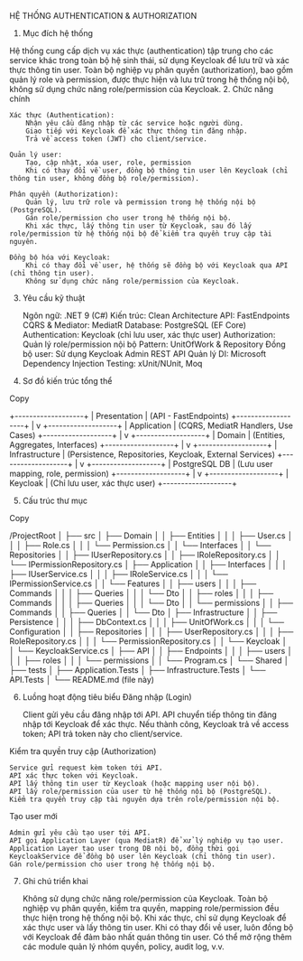 HỆ THỐNG AUTHENTICATION & AUTHORIZATION
1. Mục đích hệ thống

Hệ thống cung cấp dịch vụ xác thực (authentication) tập trung cho các service khác trong toàn bộ hệ sinh thái, sử dụng Keycloak để lưu trữ và xác thực thông tin user.
Toàn bộ nghiệp vụ phân quyền (authorization), bao gồm quản lý role và permission, được thực hiện và lưu trữ trong hệ thống nội bộ, không sử dụng chức năng role/permission của Keycloak.
2. Chức năng chính

    Xác thực (Authentication):
        Nhận yêu cầu đăng nhập từ các service hoặc người dùng.
        Giao tiếp với Keycloak để xác thực thông tin đăng nhập.
        Trả về access token (JWT) cho client/service.

    Quản lý user:
        Tạo, cập nhật, xóa user, role, permission
        Khi có thay đổi về user, đồng bộ thông tin user lên Keycloak (chỉ thông tin user, không đồng bộ role/permission).

    Phân quyền (Authorization):
        Quản lý, lưu trữ role và permission trong hệ thống nội bộ (PostgreSQL).
        Gán role/permission cho user trong hệ thống nội bộ.
        Khi xác thực, lấy thông tin user từ Keycloak, sau đó lấy role/permission từ hệ thống nội bộ để kiểm tra quyền truy cập tài nguyên.

    Đồng bộ hóa với Keycloak:
        Khi có thay đổi về user, hệ thống sẽ đồng bộ với Keycloak qua API (chỉ thông tin user).
        Không sử dụng chức năng role/permission của Keycloak.

3. Yêu cầu kỹ thuật

    Ngôn ngữ: .NET 9 (C#)
    Kiến trúc: Clean Architecture
    API: FastEndpoints
    CQRS & Mediator: MediatR
    Database: PostgreSQL (EF Core)
    Authentication: Keycloak (chỉ lưu user, xác thực user)
    Authorization: Quản lý role/permission nội bộ
    Pattern: UnitOfWork & Repository
    Đồng bộ user: Sử dụng Keycloak Admin REST API
    Quản lý DI: Microsoft Dependency Injection
    Testing: xUnit/NUnit, Moq

4. Sơ đồ kiến trúc tổng thể

Copy

+-------------------+
|    Presentation   |  (API - FastEndpoints)
+-------------------+
           |
           v
+-------------------+
|    Application    |  (CQRS, MediatR Handlers, Use Cases)
+-------------------+
           |
           v
+-------------------+
|     Domain        |  (Entities, Aggregates, Interfaces)
+-------------------+
           |
           v
+-------------------+
|  Infrastructure   |  (Persistence, Repositories, Keycloak, External Services)
+-------------------+
           |
           v
+-------------------+
|   PostgreSQL DB   |  (Lưu user mapping, role, permission)
+-------------------+
           |
           v
+-------------------+
|     Keycloak      |  (Chỉ lưu user, xác thực user)
+-------------------+

5. Cấu trúc thư mục

Copy

/ProjectRoot
│
├── src
│   ├── Domain
│   │   ├── Entities
│   │   │   ├── User.cs
│   │   │   ├── Role.cs
│   │   │   └── Permission.cs
│   │   └── Interfaces
│   │       └── Repositories
│   │           ├── IUserRepository.cs
│   │           ├── IRoleRepository.cs
│   │           └── IPermissionRepository.cs
│   ├── Application
│   │   ├── Interfaces
│   │   │   ├── IUserService.cs
│   │   │   ├── IRoleService.cs
│   │   │   └── IPermissionService.cs
│   │   └── Features
│   │       ├── users
│   │       │   ├── Commands
│   │       │   ├── Queries
│   │       │   └── Dto
│   │       ├── roles
│   │       │   ├── Commands
│   │       │   ├── Queries
│   │       │   └── Dto
│   │       └── permissions
│   │           ├── Commands
│   │           ├── Queries
│   │           └── Dto
│   ├── Infrastructure
│   │   ├── Persistence
│   │   │   ├── DbContext.cs
│   │   │   ├── UnitOfWork.cs
│   │   │   └── Configuration
│   │   ├── Repositories
│   │   │   ├── UserRepository.cs
│   │   │   ├── RoleRepository.cs
│   │   │   └── PermissionRepository.cs
│   │   └── Keycloak
│   │       └── KeycloakService.cs
│   ├── API
│   │   ├── Endpoints
│   │   │   ├── users
│   │   │   ├── roles
│   │   │   └── permissions
│   │   └── Program.cs
│   └── Shared
│
├── tests
│   ├── Application.Tests
│   ├── Infrastructure.Tests
│   └── API.Tests
│
└── README.md (file này)

6. Luồng hoạt động tiêu biểu
Đăng nhập (Login)

    Client gửi yêu cầu đăng nhập tới API.
    API chuyển tiếp thông tin đăng nhập tới Keycloak để xác thực.
    Nếu thành công, Keycloak trả về access token; API trả token này cho client/service.

Kiểm tra quyền truy cập (Authorization)

    Service gửi request kèm token tới API.
    API xác thực token với Keycloak.
    API lấy thông tin user từ Keycloak (hoặc mapping user nội bộ).
    API lấy role/permission của user từ hệ thống nội bộ (PostgreSQL).
    Kiểm tra quyền truy cập tài nguyên dựa trên role/permission nội bộ.

Tạo user mới

    Admin gửi yêu cầu tạo user tới API.
    API gọi Application Layer (qua MediatR) để xử lý nghiệp vụ tạo user.
    Application Layer tạo user trong DB nội bộ, đồng thời gọi KeycloakService để đồng bộ user lên Keycloak (chỉ thông tin user).
    Gán role/permission cho user trong hệ thống nội bộ.

7. Ghi chú triển khai

    Không sử dụng chức năng role/permission của Keycloak.
    Toàn bộ nghiệp vụ phân quyền, kiểm tra quyền, mapping role/permission đều thực hiện trong hệ thống nội bộ.
    Khi xác thực, chỉ sử dụng Keycloak để xác thực user và lấy thông tin user.
    Khi có thay đổi về user, luôn đồng bộ với Keycloak để đảm bảo nhất quán thông tin user.
    Có thể mở rộng thêm các module quản lý nhóm quyền, policy, audit log, v.v.
